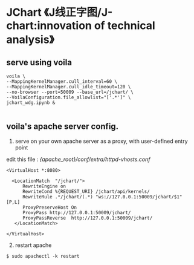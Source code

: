 # JChart 《J线正字图/J-chart:innovation of technical analysis》



## serve using voila 

```
voila \
--MappingKernelManager.cull_interval=60 \
--MappingKernelManager.cull_idle_timeout=120 \
--no-browser --port=50009 --base_url=/jchart/ \
--VoilaConfiguration.file_allowlist="['.*']" \
jchart_wdg.ipynb &
          
```

## voila's apache server config.


1. serve on your own apache server as a proxy, with user-defined entry point

edit this file : *{apache_root}/conf/extra/httpd-vhosts.conf*

```
<VirtualHost *:8080>

  <LocationMatch  "/jchart/">
      RewriteEngine on
      RewriteCond %{REQUEST_URI} /jchart/api/kernels/
      RewriteRule .*/jchart/(.*) "ws://127.0.0.1:50009/jchart/$1" [P,L]
      ProxyPreserveHost On
      ProxyPass http://127.0.0.1:50009/jchart/
      ProxyPassReverse  http://127.0.0.1:50009/jchart/
   </LocationMatch>

</VirtualHost>

```

2. restart apache

```
$ sudo apachectl -k restart
```
